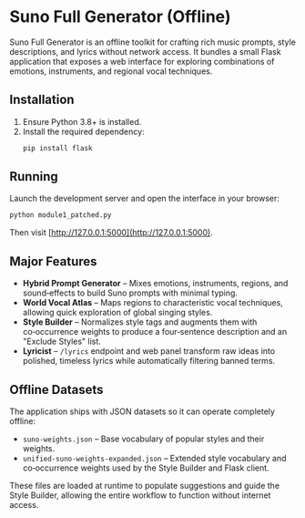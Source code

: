 # Suno Full Generator (Offline)

Suno Full Generator is an offline toolkit for crafting rich music prompts, style descriptions, and lyrics without network access. It bundles a small Flask application that exposes a web interface for exploring combinations of emotions, instruments, and regional vocal techniques.

## Installation

1. Ensure Python 3.8+ is installed.
2. Install the required dependency:
   ```bash
   pip install flask
   ```

## Running

Launch the development server and open the interface in your browser:
```bash
python module1_patched.py
```
Then visit [http://127.0.0.1:5000](http://127.0.0.1:5000).

## Major Features

- **Hybrid Prompt Generator** – Mixes emotions, instruments, regions, and sound‑effects to build Suno prompts with minimal typing.
- **World Vocal Atlas** – Maps regions to characteristic vocal techniques, allowing quick exploration of global singing styles.
- **Style Builder** – Normalizes style tags and augments them with co‑occurrence weights to produce a four‑sentence description and an "Exclude Styles" list.
- **Lyricist** – `/lyrics` endpoint and web panel transform raw ideas into polished, timeless lyrics while automatically filtering banned terms.

## Offline Datasets

The application ships with JSON datasets so it can operate completely offline:

- `suno-weights.json` – Base vocabulary of popular styles and their weights.
- `unified-suno-weights-expanded.json` – Extended style vocabulary and co‑occurrence weights used by the Style Builder and Flask client.

These files are loaded at runtime to populate suggestions and guide the Style Builder, allowing the entire workflow to function without internet access.

